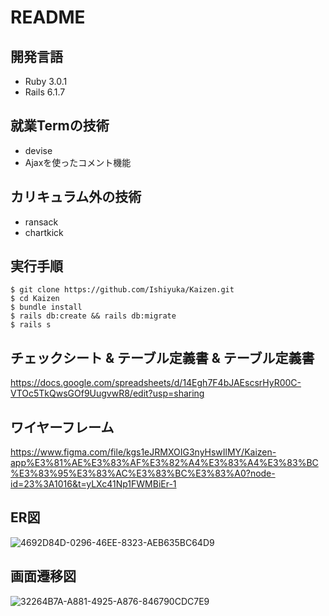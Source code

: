 # README

## 開発言語
- Ruby 3.0.1
- Rails 6.1.7

## 就業Termの技術
- devise
- Ajaxを使ったコメント機能

## カリキュラム外の技術
- ransack
- chartkick

## 実行手順
```
$ git clone https://github.com/Ishiyuka/Kaizen.git
$ cd Kaizen
$ bundle install
$ rails db:create && rails db:migrate
$ rails s
```

## チェックシート & テーブル定義書 & テーブル定義書
https://docs.google.com/spreadsheets/d/14Egh7F4bJAEscsrHyR00C-VTOc5TkQwsGOf9UugvwR8/edit?usp=sharing

## ワイヤーフレーム
https://www.figma.com/file/kgs1eJRMXOIG3nyHswIlMY/Kaizen-app%E3%81%AE%E3%83%AF%E3%82%A4%E3%83%A4%E3%83%BC%E3%83%95%E3%83%AC%E3%83%BC%E3%83%A0?node-id=23%3A1016&t=yLXc41Np1FWMBiEr-1

## ER図
![4692D84D-0296-46EE-8323-AEB635BC64D9](https://user-images.githubusercontent.com/112865440/203374659-fa301d33-e277-4332-8137-20c3b194d64f.jpeg)


## 画面遷移図
![32264B7A-A881-4925-A876-846790CDC7E9](https://user-images.githubusercontent.com/112865440/203374715-50ee03cc-343b-41e0-8ae7-5ccb01ab76fd.jpeg)


